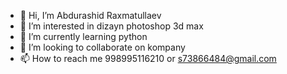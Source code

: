 - 👋 Hi, I’m Abdurashid Raxmatullaev
- 👀 I’m interested in dizayn photoshop 3d max
- 🌱 I’m currently learning  python 
- 💞️ I’m looking to collaborate on  kompany  
- 📫 How to reach me 998995116210 or s73866484@gmail.com

<!---
AbdurashidRaxmatullaev/AbdurashidRaxmatullaev is a ✨ special ✨ repository because its `README.md` (this file) appears on your GitHub profile.
You can click the Preview link to take a look at your changes.
--->
